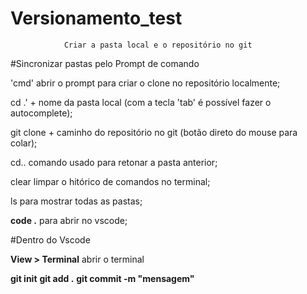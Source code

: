 ﻿# Versionamento_test

                Criar a pasta local e o repositório no git

#Sincronizar pastas pelo Prompt de comando


'cmd' abrir o prompt para criar o clone no repositório localmente;

cd .\' + nome da pasta local (com a tecla 'tab' é possível fazer o autocomplete);

git clone + caminho do repositório no git (botão direto do mouse para colar);

cd.. comando usado para retonar a pasta anterior;

clear limpar o hitórico de comandos no terminal;

ls para mostrar todas as pastas;

**code .** para abrir no vscode;


#Dentro do Vscode

**View > Terminal** abrir o terminal

**git init**
**git add .**
**git commit -m "mensagem"**








